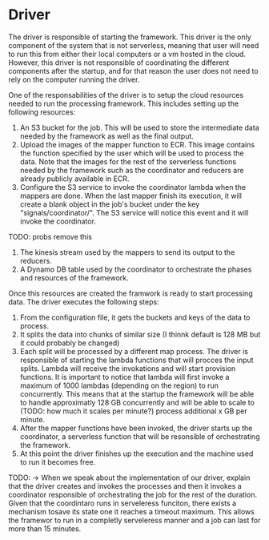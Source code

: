# Driver

The driver is responsible of starting the framework. This driver is the only component of the system that is not serverless, meaning that user will need to run this from either their local computers or a vm hosted in the cloud. However, this driver is not responsible of coordinating the different components after the startup, and for that reason the user does not need to rely on the computer running the driver. 

One of the responsabilities of the driver is to setup the cloud resources needed to run the processing framework. This includes setting up the following resources:
1. An S3 bucket for the job. This will be used to store the intermediate data needed by the framework as well as the final output.
2. Upload the images of the mapper function to ECR. This image contains the function specified by the user which will be used to process the data. Note that the images for the rest of the serverless functions needed by the framework such as the coordinator and reducers are already publicly available in ECR. 
3. Configure the S3 service to invoke the coordinator lambda when the mappers are done. When the last mapper finish its execution, it will create a blank object in the job's bucket under the key "signals/coordinator/". The S3 service will notice this event and it will invoke the coordinator.

TODO: probs remove this
1. The kinesis stream used by the mappers to send its output to the reducers.
2. A Dynamo DB table used by the coordinator to orchestrate the phases and resources of the framework.

Once this resources are created the framwork is ready to start processing data. The driver executes the following steps:

1. From the configuration file, it gets the buckets and keys of the data to process. 
2. It splits the data into chunks of similar size (I thinnk default is 128 MB but it could probably be changed)
3. Each split will be processed by a different map process. The driver is responsible of starting the lambda functions that will procces the input splits. Lambda will receive the invokations and will start provision functions. It is important to notice that lambda will first invoke a maximum of 1000 lambdas (depending on the region) to run concurrently. This means that at the startup the framework will be able to handle approximatly 128 GB concurrently and will be able to scale to (TODO: how much it scales per minute?) process additional x GB per minute.
4. After the mapper functions have been invoked, the driver starts up the coordinator, a serverless function that will be resonsible of orchestrating the framework.
5. At this point the driver finishes up the execution and the machine used to run it becomes free.

TODO:
-> When we speak about the implementation of our driver, explain that the driver creates and invokes the processes and then it invokes a coordinator responsible of orchestrating the job for the rest of the duration. Given that the coordintaro runs in serveleress funciton, there exists a mechanism tosave its state one it reaches a timeout maximum. This allows the framewor to run in a completly serveleress manner and a job can last for more than 15 minutes. 